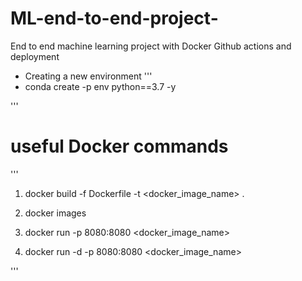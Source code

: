 # ML-end-to-end-project-
End to end machine learning project with Docker Github actions and deployment


- Creating a new environment
'''
- conda create -p env python==3.7 -y

'''
#  useful Docker commands 
'''
1. docker build -f Dockerfile -t <docker_image_name> .

2. docker images

3. docker run -p 8080:8080 <docker_image_name>
4. docker run -d -p 8080:8080 <docker_image_name> 

'''

